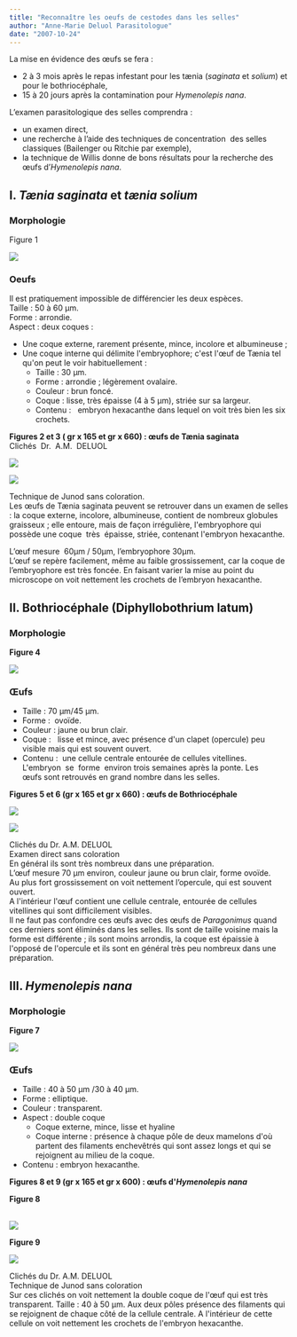 ```yaml
---
title: "Reconnaître les oeufs de cestodes dans les selles"
author: "Anne-Marie Deluol Parasitologue"
date: "2007-10-24"
---
```


<div class="teaser"><p>La mise en évidence des œufs se fera :</p>
<ul>
<li>2 à 3 mois après le repas infestant pour les tænia (<em>saginata</em> et <em>solium</em>) et pour le bothriocéphale,</li>
<li>15 à 20 jours après la contamination pour <em>Hymenolepis nana</em>.</li>
</ul>
<p>L’examen parasitologique des selles comprendra :</p>
<ul>
<li>un examen direct,</li>
<li>une recherche à l’aide des techniques de concentration  des selles classiques (Bailenger ou Ritchie par exemple),</li>
<li>la technique de Willis donne de bons résultats pour la recherche des œufs d’<em>Hymenolepis nana</em>.</li>
</ul></div>

## I. *Tænia saginata* et *tænia solium*

### Morphologie

Figure 1

![](page-32-fig-1.jpg)

### Oeufs

Il est pratiquement impossible de différencier les deux espèces.  
Taille : 50 à 60 µm.  
Forme : arrondie.  
Aspect : deux coques :

- Une coque externe, rarement présente, mince, incolore et albumineuse ;
- Une coque interne qui délimite l'embryophore; c'est l'œuf de Tænia tel qu'on peut le voir habituellement :
  - Taille : 30 µm.
  - Forme : arrondie ; légèrement ovalaire.
  - Couleur : brun foncé.
  - Coque : lisse, très épaisse (4 à 5 µm), striée sur sa largeur.
  - Contenu :   embryon hexacanthe dans lequel on voit très bien les six crochets.

**Figures 2 et 3 ( gr x 165 et gr x 660) : œufs de Tænia saginata**  
Clichés  Dr.  A.M.  DELUOL 

![](page-32-fig-2.jpg)

![](page-32-fig-3.jpg)

Technique de Junod sans coloration.  
Les œufs de Tænia saginata peuvent se retrouver dans un examen de selles : la coque externe, incolore, albumineuse, contient de nombreux globules graisseux ; elle entoure, mais de façon irrégulière, l'embryophore qui possède une coque  très  épaisse, striée, contenant l'embryon hexacanthe.

L’œuf mesure  60µm / 50µm, l’embryophore 30µm.  
L’œuf se repère facilement, même au faible grossissement, car la coque de l’embryophore est très foncée. En faisant varier la mise au point du microscope on voit nettement les crochets de l’embryon hexacanthe.

## II. Bothriocéphale (Diphyllobothrium latum)

### Morphologie 

**Figure 4**

![](page-33-fig-4.jpg)

### Œufs

- Taille : 70 µm/45 µm.
- Forme :  ovoïde.
- Couleur : jaune ou brun clair.
- Coque :   lisse et mince, avec présence d'un clapet (opercule) peu visible mais qui est souvent ouvert.
- Contenu :  une cellule centrale entourée de cellules vitellines.  L'embryon  se  forme  environ trois semaines après la ponte. Les œufs sont retrouvés en grand nombre dans les selles.

**Figures 5 et 6 (gr x 165 et gr x 660) : œufs de Bothriocéphale**

![](page-33-fig-5.jpg)

![](page-33-fig-6.jpg)

Clichés du Dr. A.M. DELUOL  
Examen direct sans coloration  
En général ils sont très nombreux dans une préparation.  
L’œuf mesure 70 µm environ, couleur jaune ou brun clair, forme ovoïde.  
Au plus fort grossissement on voit nettement l’opercule, qui est souvent ouvert.  
A l'intérieur l'œuf contient une cellule centrale, entourée de cellules vitellines qui sont difficilement visibles.  
Il ne faut pas confondre ces œufs avec des œufs de *Paragonimus* quand ces derniers sont éliminés dans les selles. Ils sont de taille voisine mais la forme est différente ; ils sont moins arrondis, la coque est épaissie à l'opposé de l'opercule et ils sont en général très peu nombreux dans une préparation.

## III. *Hymenolepis nana*

### Morphologie

**Figure 7**

![](page-33-fig-7.jpg)

### Œufs

- Taille : 40 à 50 µm /30 à 40 µm.
- Forme : elliptique.
- Couleur : transparent.
- Aspect : double coque
  - Coque externe, mince, lisse et hyaline
  - Coque interne : présence à chaque pôle de deux mamelons d'où partent des filaments enchevêtrés qui sont assez longs et qui se rejoignent au milieu de la coque.
- Contenu : embryon hexacanthe.

**Figures 8 et 9 (gr x 165 et gr x 600) : œufs d'*Hymenolepis nana***

**Figure 8**

   
![](page-34-diapo-8.jpg)

**Figure 9**

![](page-34-fig-9.jpg)

Clichés du Dr. A.M. DELUOL  
Technique de Junod sans coloration  
Sur ces clichés on voit nettement la double coque de l'œuf qui est très transparent. Taille : 40 à 50 µm. Aux deux pôles présence des filaments qui se rejoignent de chaque côté de la cellule centrale. A l'intérieur de cette cellule on voit nettement les crochets de l'embryon hexacanthe.
